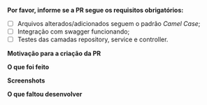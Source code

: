 **Por favor, informe se a PR segue os requisitos obrigatórios:**
<!--- Exemplo checkbox marcado: - [x] -->

- [ ] Arquivos alterados/adicionados seguem o padrão _Camel Case_;
- [ ] Integração com swagger funcionando;
- [ ] Testes das camadas repository, service e controller.

**Motivação para a criação da PR**
<!---Descreva de maneira clara e concisa a motivação para a criação da PR na linha abaixo.-->


**O que foi feito**
<!---
  Se muita coisa foi feita, por favor resumir na linha abaixo.
  Exemplo:
    - Um açaí no capricho
    - Uma landing page
    - Um som que te faz dançar
-->


**Screenshots**
<!---
  REMOVER CASO NÃO USE.
  Se possível, adicionar imagens que ilustram o que foi desenvolvido.
-->


**O que faltou desenvolver**
<!---
  REMOVER CASO NÃO USE.
  Descreva alguns pontos que podem ser desenvolvidos com relação a PR.
-->
